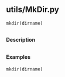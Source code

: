 ## utils/MkDir.py
```
mkdir(dirname)
```
##
#### Description
##
#### Examples
```
mkdir(dirname)
```
